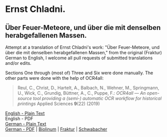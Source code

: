 # Ernst Chladni.

## Über Feuer-Meteore, und über die mit denselben herabgefallenen Massen.

Attempt at a translation of Ernst Chladni's work: "Über Feuer-Meteore, und über die mit denselben herabgefallenen Massen," from the original (Fraktur) German to English, I welcome all pull requests of submitted translations and/or edits.

Sections One through (most of) Three and Six were done manually. The other parts were done with the help of OCR4all:

> Reul, C., Christ, D., Hartelt, A., Balbach, N., Wehner, M., Springmann, U., Wick, C., Grundig, Büttner, A., C., Puppe, F.: *OCR4all — An open-source tool providing a (semi-) automatic OCR workflow for historical printings* Applied Sciences **9**(22) (2019)

[English - Plain Text](feuermeteor/full-text-english.md)  
English - PDF  
[German - Plain Text](feuermeteor/full-text-german.md)  
[German - PDF](https://cdn.solaranamnesis.com/Chladni/chladni_feuer_meteore_german-baskerville.pdf) | [Biolinum](https://cdn.solaranamnesis.com/Chladni/chladni_feuer_meteore_german-biolinum.pdf) | [Fraktur](https://cdn.solaranamnesis.com/Chladni/chladni_feuer_meteore_german-frak.pdf) | [Schwabacher](https://cdn.solaranamnesis.com/Chladni/chladni_feuer_meteore_german-swab.pdf)  
